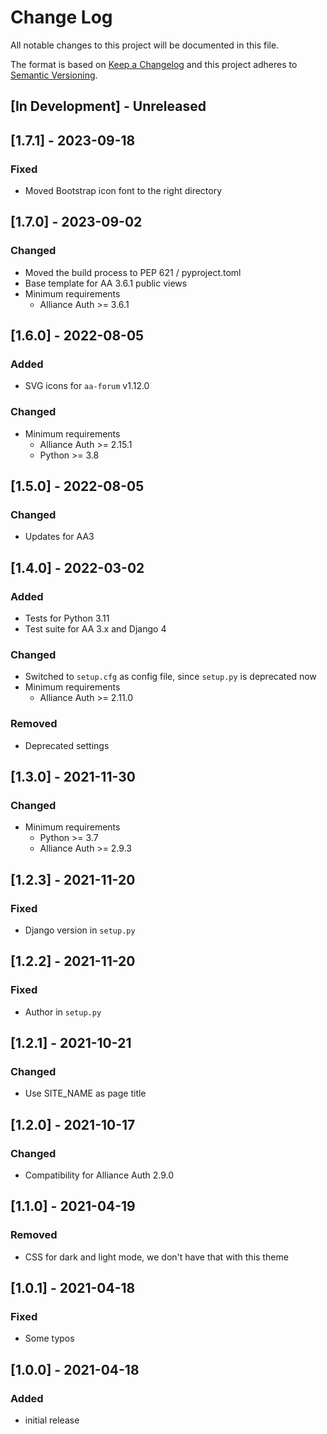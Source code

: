 # Change Log

All notable changes to this project will be documented in this file.

The format is based on [Keep a Changelog](http://keepachangelog.com/)
and this project adheres to [Semantic Versioning](http://semver.org/).

## \[In Development\] - Unreleased

## \[1.7.1\] - 2023-09-18

### Fixed

- Moved Bootstrap icon font to the right directory

## \[1.7.0\] - 2023-09-02

### Changed

- Moved the build process to PEP 621 / pyproject.toml
- Base template for AA 3.6.1 public views
- Minimum requirements
  - Alliance Auth >= 3.6.1

## \[1.6.0\] - 2022-08-05

### Added

- SVG icons for `aa-forum` v1.12.0

### Changed

- Minimum requirements
  - Alliance Auth >= 2.15.1
  - Python >= 3.8

## \[1.5.0\] - 2022-08-05

### Changed

- Updates for AA3

## \[1.4.0\] - 2022-03-02

### Added

- Tests for Python 3.11
- Test suite for AA 3.x and Django 4

### Changed

- Switched to `setup.cfg` as config file, since `setup.py` is deprecated now
- Minimum requirements
  - Alliance Auth >= 2.11.0

### Removed

- Deprecated settings

## \[1.3.0\] - 2021-11-30

### Changed

- Minimum requirements
  - Python >= 3.7
  - Alliance Auth >= 2.9.3

## \[1.2.3\] - 2021-11-20

### Fixed

- Django version in `setup.py`

## \[1.2.2\] - 2021-11-20

### Fixed

- Author in `setup.py`

## \[1.2.1\] - 2021-10-21

### Changed

- Use SITE_NAME as page title

## \[1.2.0\] - 2021-10-17

### Changed

- Compatibility for Alliance Auth 2.9.0

## \[1.1.0\] - 2021-04-19

### Removed

- CSS for dark and light mode, we don't have that with this theme

## \[1.0.1\] - 2021-04-18

### Fixed

- Some typos

## \[1.0.0\] - 2021-04-18

### Added

- initial release
